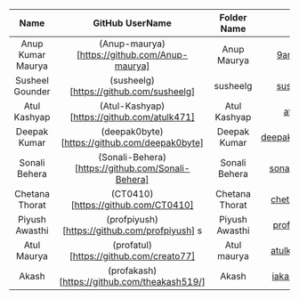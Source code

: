 |        Name        | GitHub UserName                                                |             Folder Name                 |           Email Id            |
| :----------------: | :------------------------------------------------------------: | :------------------------------------: | :---------------------------: |
|  Anup Kumar Maurya |    (Anup-maurya)[https://github.com/Anup-maurya]               |             Anup Maurya               |    9anup.maurya@gmail.com     |
|  Susheel Gounder   | (susheelg)[https://github.com/susheelg]                        |             susheelg             |    susheelg1107@gmail.com     |
|  Atul Kashyap      |    (Atul-Kashyap)[https://github.com/atulk471]                 |             Atul Kashyap              |    atulkash47@gmail.com       |
| Deepak Kumar       |  (deepak0byte)[https://github.com/deepak0byte]                 |             Deepak Kumar                | deepak.kumar.mec20@itbhu.ac.in|
| Sonali Behera      |  (Sonali-Behera)[https://github.com/Sonali-Behera]             |             Sonali Behera               |   sonalibehera.bbsr@gmail.com |                                
| Chetana Thorat  |  (CT0410)[https://github.com/CT0410]                              |             Chetana Thorat            |   chetana.thorat04@gmail.com |    
| Piyush Awasthi  |  (profpiyush)[https://github.com/profpiyush]     s                     |            Piyush Awasthi             |   profpiyush1905@gmail.com |   
| Atul Maurya  |  (profatul)[https://github.com/creato77]                          |            Atul maurya             |   atulkrmaurya007@gmail.com |  
| Akash  |  (profakash)[https://github.com/theakash519/]                          |           Akash          |   iakashmaurya09@gmail.com |  
